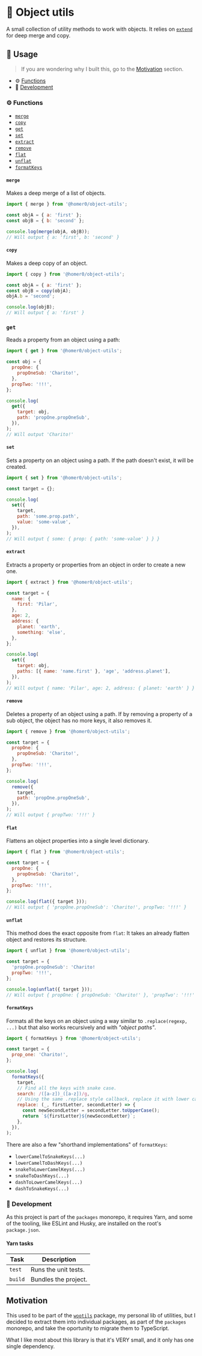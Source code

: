 # 🧰 Object utils

A small collection of utility methods to work with objects. It relies on [`extend`](https://www.npmjs.com/package/extend) for deep merge and copy.

## 🍿 Usage

> If you are wondering why I built this, go to the [Motivation](#motivation) section.

- ⚙️ [Functions](#%EF%B8%8F-functions)
- 🤘 [Development](#-development)

### ⚙️ Functions

- [`merge`](#merge)
- [`copy`](#copy)
- [`get`](#get)
- [`set`](#set)
- [`extract`](#extract)
- [`remove`](#remove)
- [`flat`](#flat)
- [`unflat`](#unflat)
- [`formatKeys`](#formatKeys)

#### `merge`

Makes a deep merge of a list of objects.

```js
import { merge } from '@homer0/object-utils';

const objA = { a: 'first' };
const objB = { b: 'second' };

console.log(merge(objA, objB));
// Will output { a: 'first', b: 'second' }
```

#### `copy`

Makes a deep copy of an object.

```js
import { copy } from '@homer0/object-utils';

const objA = { a: 'first' };
const objB = copy(objA);
objA.b = 'second';

console.log(objB);
// Will output { a: 'first' }
```

### `get`

Reads a property from an object using a path:

```js
import { get } from '@homer0/object-utils';

const obj = {
  propOne: {
    propOneSub: 'Charito!',
  },
  propTwo: '!!!',
};

console.log(
  get({
    target: obj,
    path: 'propOne.propOneSub',
  }),
);
// Will output 'Charito!'
```

#### `set`

Sets a property on an object using a path. If the path doesn't exist, it will be created.

```js
import { set } from '@homer0/object-utils';

const target = {};

console.log(
  set({
    target,
    path: 'some.prop.path',
    value: 'some-value',
  }),
);
// Will output { some: { prop: { path: 'some-value' } } }
```

#### `extract`

Extracts a property or properties from an object in order to create a new one.

```js
import { extract } from '@homer0/object-utils';

const target = {
  name: {
    first: 'Pilar',
  },
  age: 2,
  address: {
    planet: 'earth',
    something: 'else',
  },
};

console.log(
  set({
    target: obj,
    paths: [{ name: 'name.first' }, 'age', 'address.planet'],
  }),
);
// Will output { name: 'Pilar', age: 2, address: { planet: 'earth' } }
```

#### `remove`

Deletes a property of an object using a path. If by removing a property of a sub object, the object has no more keys, it also removes it.

```js
import { remove } from '@homer0/object-utils';

const target = {
  propOne: {
    propOneSub: 'Charito!',
  },
  propTwo: '!!!',
};

console.log(
  remove({
    target,
    path: 'propOne.propOneSub',
  }),
);
// Will output { propTwo: '!!!' }
```

#### `flat`

Flattens an object properties into a single level dictionary.

```js
import { flat } from '@homer0/object-utils';

const target = {
  propOne: {
    propOneSub: 'Charito!',
  },
  propTwo: '!!!',
};

console.log(flat({ target }));
// Will output { 'propOne.propOneSub': 'Charito!', propTwo: '!!!' }
```

#### `unflat`

This method does the exact opposite from `flat`: It takes an already flatten object and restores its structure.

```js
import { unflat } from '@homer0/object-utils';

const target = {
  'propOne.propOneSub': 'Charito!
  propTwo: '!!!',
};

console.log(unflat({ target }));
// Will output { propOne: { propOneSub: 'Charito!' }, 'propTwo': '!!!' }
```

#### `formatKeys`

Formats all the keys on an object using a way similar to `.replace(regexp, ...)` but that also works recursively and with _"object paths"_.

```js
import { formatKeys } from '@homer0/object-utils';

const target = {
  prop_one: 'Charito!',
};

console.log(
  formatKeys({
    target,
    // Find all the keys with snake case.
    search: /([a-z])_([a-z])/g,
    // Using the same .replace style callback, replace it with lower camel case.
    replace: (_, firstLetter, secondLetter) => {
      const newSecondLetter = secondLetter.toUpperCase();
      return `${firstLetter}${newSecondLetter}`;
    },
  }),
);
```

There are also a few "shorthand implementations" of `formatKeys`:

- `lowerCamelToSnakeKeys(...)`
- `lowerCamelToDashKeys(...)`
- `snakeToLowerCamelKeys(...)`
- `snakeToDashKeys(...)`
- `dashToLowerCamelKeys(...)`
- `dashToSnakeKeys(...)`

### 🤘 Development

As this project is part of the `packages` monorepo, it requires Yarn, and some of the tooling, like ESLint and Husky, are installed on the root's `package.json`.

#### Yarn tasks

| Task    | Description          |
| ------- | -------------------- |
| `test`  | Runs the unit tests. |
| `build` | Bundles the project. |

## Motivation

This used to be part of the [`wootils`](https://www.npmjs.com/package/wootils) package, my personal lib of utilities, but I decided to extract them into individual packages, as part of the `packages` monorepo, and take the oportunity to migrate them to TypeScript.

What I like most about this library is that it's VERY small, and it only has one single dependency.
